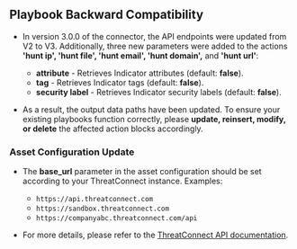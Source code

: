 [comment]: # " File: README.md"
[comment]: # "     Copyright (c) 2016-2025 Splunk Inc."
[comment]: # "     Licensed under the Apache License, Version 2.0 (the 'License');"
[comment]: # "     you may not use this file except in compliance with the License."
[comment]: # "     You may obtain a copy of the License at"
[comment]: #
[comment]: # "       http://www.apache.org/licenses/LICENSE-2.0"
[comment]: #
[comment]: # "     Unless required by applicable law or agreed to in writing, software distributed under"
[comment]: # "     the License is distributed on an 'AS IS' BASIS, WITHOUT WARRANTIES OR CONDITIONS OF ANY KIND,"
[comment]: # "     either express or implied. See the License for the specific language governing permissions"
[comment]: # "     and limitations under the License."
[comment]: #

## Playbook Backward Compatibility

- In version 3.0.0 of the connector, the API endpoints were updated from V2 to V3. Additionally, three new parameters were added to the actions **'hunt ip', 'hunt file', 'hunt email', 'hunt domain',** and **'hunt url'**:

  - **attribute** - Retrieves Indicator attributes (default: **false**).
  - **tag** - Retrieves Indicator tags (default: **false**).
  - **security label** - Retrieves Indicator security labels (default: **false**).

- As a result, the output data paths have been updated. To ensure your existing playbooks function correctly, please **update, reinsert, modify, or delete** the affected action blocks accordingly.

### Asset Configuration Update

- The **base_url** parameter in the asset configuration should be set according to your ThreatConnect instance. Examples:

  - `https://api.threatconnect.com`
  - `https://sandbox.threatconnect.com`
  - `https://companyabc.threatconnect.com/api`

- For more details, please refer to the [ThreatConnect API documentation](https://docs.threatconnect.com/en/latest/rest_api/quick_start.html?utm_source=chatgpt.com#using-the-api).
